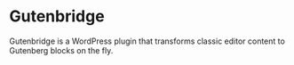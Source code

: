 # Gutenbridge

Gutenbridge is a WordPress plugin that transforms classic editor content to Gutenberg blocks on the fly.
